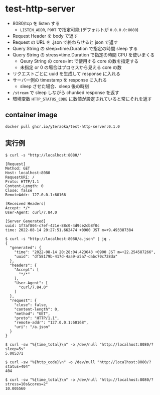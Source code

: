 # test-http-server

- 8080/tcp を listen する
  - `LISTEN_ADDR`, `PORT` で指定可能 (デフォルトが `0.0.0.0:8080`)
- Request Header を body で返す
- Request の URL を .json で終わらせると json で返す
- Query String の sleep=time.Duration で指定の時間 sleep する
- Query String の stress=time.Duration で指定の時間 CPU を使いまくる
  - Qeury String の cores=int で使用する core の数を指定する
  - 未指定 or 0 の場合はプロセスから見える core の数
- リクエストごとに uuid を生成して response に入れる
- サーバー側の timestamp を response に入れる
  - sleep させた場合、sleep 後の時刻
- `/stream` で sleep しながら chunked response を返す
- 環境変数 `HTTP_STATUS_CODE` に数値が設定されていると常にそれを返す

## container image

```
docker pull ghcr.io/yteraoka/test-http-server:0.1.0
```

## 実行例

```
$ curl -s "http://localhost:8080/"

[Request]
Method: GET
Host: localhost:8080
RequestURI: /
Proto: HTTP/1.1
Content-Length: 0
Close: false
RemoteAddr: 127.0.0.1:60166

[Received Headers]
Accept: */*
User-Agent: curl/7.84.0

[Server Generated]
uuid: 1f7af804-c7ef-421e-88c0-4d9ce2cb8f0c
time: 2022-08-14 20:27:51.662474 +0900 JST m=+9.493387384
```

```
$ curl -s "http://localhost:8080/a.json" | jq .
{
  "generated": {
    "time": "2022-08-14 20:28:04.423643 +0900 JST m=+22.254587266",
    "uuid": "df58179b-417d-4aa9-a5a7-dabc70c728da"
  },
  "headers": {
    "Accept": [
      "*/*"
    ],
    "User-Agent": [
      "curl/7.84.0"
    ]
  },
  "request": {
    "close": false,
    "content-length": 0,
    "method": "GET",
    "proto": "HTTP/1.1",
    "remote-addr": "127.0.0.1:60168",
    "uri": "/a.json"
  }
}
```

```
$ curl -sw "%{time_total}\n" -o /dev/null "http://localhost:8080/?sleep=5s"
5.005371
```

```
$ curl -sw "%{http_code}\n" -o /dev/null "http://localhost:8080/?status=404"
404
```

```
$ curl -sw "%{time_total}\n" -o /dev/null "http://localhost:8080/?stress=10s&cores=2"
10.005560
```
